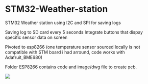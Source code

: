 # STM32-Weather-station
STM32 Weather station using I2C and SPI for saving logs

Saving log to SD card every 5 seconds
Integrate buttons that dispay specific sensor data on screen


Pivoted to esp8266 (one temperature sensor sourced locally is not compatible with STM board i had arround, code works with Adafruit_BME680) 

Folder ESP8266 contains code and image/dwg file to create pcb.

![](https://github.com/Itonkic/STM32-Weather-station/blob/main/20230825_170629.gif)

